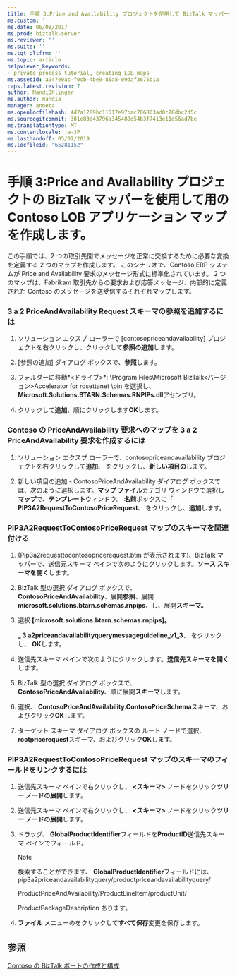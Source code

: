 ```yaml
---
title: 手順 3:Price and Availability プロジェクトを使用して BizTalk マッパーの Contoso LOB アプリケーションを作成するマップ |Microsoft Docs
ms.custom: ''
ms.date: 06/08/2017
ms.prod: biztalk-server
ms.reviewer: ''
ms.suite: ''
ms.tgt_pltfrm: ''
ms.topic: article
helpviewer_keywords:
- private process tutorial, creating LOB maps
ms.assetid: a947e0ac-f0cb-4be9-85a8-09daf3675b1a
caps.latest.revision: 7
author: MandiOhlinger
ms.author: mandia
manager: anneta
ms.openlocfilehash: 4d7a1289bc11517e97bac706803ad0c78dbc2d5c
ms.sourcegitcommit: 381e83d43796a345488d54b3f7413e11d56ad7be
ms.translationtype: MT
ms.contentlocale: ja-JP
ms.lasthandoff: 05/07/2019
ms.locfileid: "65281152"
---
```

# <a name="step-3-creating-the-contoso-lob-application-maps-for-the-price-and-availability-project-using-biztalk-mapper"></a>手順 3:Price and Availability プロジェクトの BizTalk マッパーを使用して用の Contoso LOB アプリケーション マップを作成します。
この手順では、2 つの取引先間でメッセージを正常に交換するために必要な変換を定義する 2 つのマップを作成します。 このシナリオで、Contoso ERP システムが Price and Availability 要求のメッセージ形式に標準化されています。 2 つのマップは、Fabrikam 取引先からの要求および応答メッセージ、内部的に定義された Contoso のメッセージを送受信するそれぞれマップします。  
  
### <a name="to-add-a-reference-for-the-3a2-priceandavailability-request-schema"></a>3 a 2 PriceAndAvailability Request スキーマの参照を追加するには  
  
1.  ソリューション エクスプ ローラーで [contosopriceandavailability] プロジェクトを右クリックし、クリックして**参照の追加**します。  
  
2.  [参照の追加] ダイアログ ボックスで、**参照**します。  
  
3.  フォルダーに移動*\<ドライブ\>*: \Program Files\Microsoft BizTalk\<バージョン\>Accelerator for rosettanet \bin を選択し、 **Microsoft.Solutions.BTARN.Schemas.RNPIPs.dll**アセンブリ。  
  
4.  クリックして**追加**、順にクリックします**OK**します。  
  
### <a name="to-create-the-3a2-priceandavailability-request-to-contoso-priceandavailability-request-map"></a>Contoso の PriceAndAvailability 要求へのマップを 3 a 2 PriceAndAvailability 要求を作成するには  
  
1.  ソリューション エクスプ ローラーで、contosopriceandavailability プロジェクトを右クリックして**追加**、 をクリックし、**新しい項目の**します。  
  
2.  新しい項目の追加 - ContosoPriceAndAvailability ダイアログ ボックスでは、次のように選択します。**マップ ファイル**カテゴリ ウィンドウで選択し**マップ**で、**テンプレート**ウィンドウ。 **名前**ボックスに「 **PIP3A2RequestToContosoPriceRequest**、 をクリックし、**追加**します。  
  
### <a name="to-associate-the-schemas-for-the-pip3a2requesttocontosopricerequest-map"></a>PIP3A2RequestToContosoPriceRequest マップのスキーマを関連付ける  
  
1.  (Pip3a2requesttocontosopricerequest.btm が表示されます)、BizTalk マッパーで、送信元スキーマ ペインで次のようにクリックします。**ソース スキーマを開く**します。  
  
2.  BizTalk 型の選択 ダイアログ ボックスで、 **ContosoPriceAndAvailability**、展開**参照**、展開**microsoft.solutions.btarn.schemas.rnpips**、し、展開**スキーマ。**  
  
3.  選択 **[microsoft.solutions.btarn.schemas.rnpips]。**  
  
     **_ 3 a2priceandavailabilityquerymessageguideline_v1_3**、 をクリックし、 **OK**します。  
  
4.  送信先スキーマ ペインで次のようにクリックします。**送信先スキーマを開く**します。  
  
5.  BizTalk 型の選択 ダイアログ ボックスで、 **ContosoPriceAndAvailability**、順に展開**スキーマ**します。  
  
6.  選択、 **ContosoPriceAndAvailability.ContosoPriceSchema**スキーマ、およびクリック**OK**します。  
  
7.  ターゲット スキーマ ダイアログ ボックスの ルート ノードで選択、 **rootpricerequest**スキーマ、およびクリック**OK**します。  
  
### <a name="to-link-schema-fields-in-the-pip3a2requesttocontosopricerequest-map"></a>PIP3A2RequestToContosoPriceRequest マップのスキーマのフィールドをリンクするには  
  
1.  送信先スキーマ ペインで右クリックし、 **\<スキーマ\>** ノードをクリック**ツリー ノードの展開**します。  
  
2.  送信元スキーマ ペインで右クリックし、 **\<スキーマ\>** ノードをクリック**ツリー ノードの展開**します。  
  
3.  ドラッグ、 **GlobalProductIdentifier**フィールドを**ProductID**送信先スキーマ ペインでフィールド。  
  
    > [!NOTE]
    >  検索することができます、 **GlobalProductIdentifier**フィールドには、pip3a2priceandavailabilityquery/productpriceandavailabilityquery/  
    >   
    >  ProductPriceAndAvailability/ProductLineItem/productUnit/  
    >   
    >  ProductPackageDescription あります。  
  
4.  **ファイル** メニューのをクリックして**すべて保存**変更を保存します。  
  
## <a name="see-also"></a>参照  
 [Contoso の BizTalk ポートの作成と構成](../../adapters-and-accelerators/accelerator-rosettanet/creating-and-configuring-biztalk-ports-for-contoso.md)